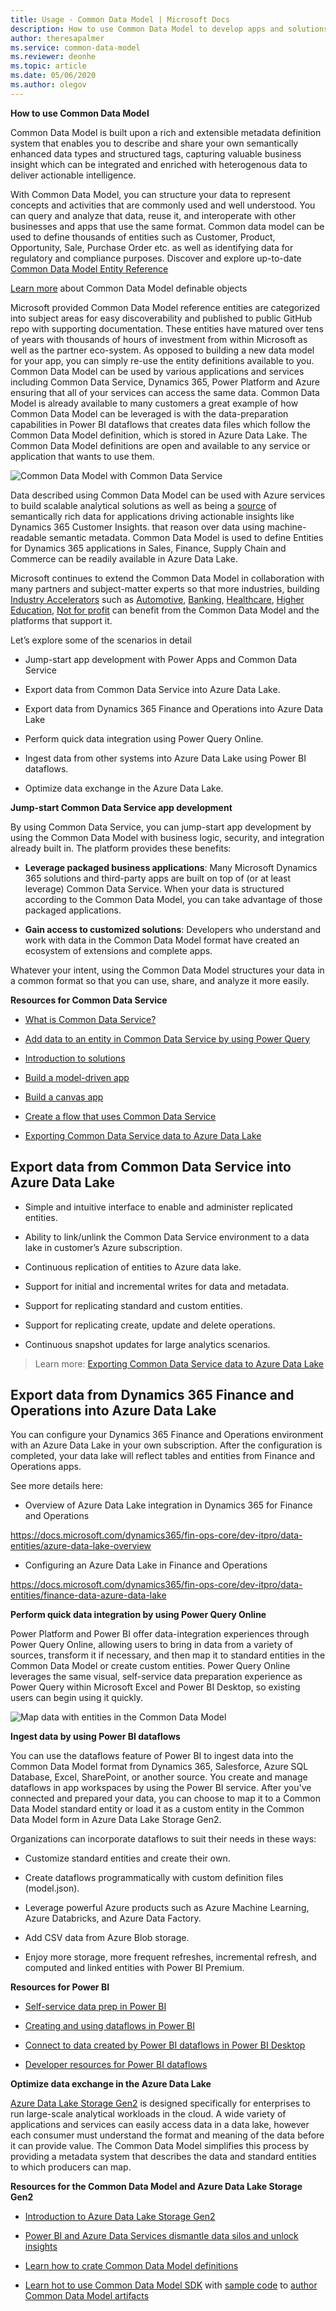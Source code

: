 ```yaml
---
title: Usage - Common Data Model | Microsoft Docs
description: How to use Common Data Model to develop apps and solutions.
author: theresapalmer
ms.service: common-data-model
ms.reviewer: deonhe
ms.topic: article
ms.date: 05/06/2020
ms.author: olegov
---
```


**How to use Common Data Model**

Common Data Model is built upon a rich and extensible metadata definition system
that enables you to describe and share your own semantically enhanced data types
and structured tags, capturing valuable business insight which can be integrated
and enriched with heterogenous data to deliver actionable intelligence.

With Common Data Model, you can structure your data to represent concepts and
activities that are commonly used and well understood. You can query and analyze
that data, reuse it, and interoperate with other businesses and apps that use
the same format. Common data model can be used to define thousands of entities
such as Customer, Product, Opportunity, Sale, Purchase Order etc. as well as
identifying data for regulatory and compliance purposes. Discover and explore
up-to-date [Common Data Model Entity Reference](https://aka.ms/entityreference)


[Learn
more](https://docs.microsoft.com/common-data-model/sdk/logical-definitions#glossary-of-definable-objects)
about Common Data Model definable objects

Microsoft provided Common Data Model reference entities are categorized into
subject areas for easy discoverability and published to public GitHub repo with
supporting documentation. These entities have matured over tens of years with
thousands of hours of investment from within Microsoft as well as the partner
eco-system. As opposed to building a new data model for your app, you can simply
re-use the entity definitions available to you. Common Data Model can be used by
various applications and services including Common Data Service, Dynamics 365,
Power Platform and Azure ensuring that all of your services can access the same
data. Common Data Model is already available to many customers a great example
of how Common Data Model can be leveraged is with the data-preparation
capabilities in Power BI dataflows that creates data files which follow the
Common Data Model definition, which is stored in Azure Data Lake. The Common
Data Model definitions are open and available to any service or application that
wants to use them.

![Common Data Model with Common Data Service](media/cdm-with-cds.png)

Data described using Common Data Model can be used with Azure services to build
scalable analytical solutions as well as being a
[source](https://docs.microsoft.com/dynamics365/ai/customer-insights/connect-common-data-model-folder)
of semantically rich data for applications driving actionable insights like
Dynamics 365 Customer Insights. that reason over data using machine-readable
semantic metadata. Common Data Model is used to define Entities for Dynamics 365
applications in Sales, Finance, Supply Chain and Commerce can be readily
available in Azure Data Lake.

Microsoft continues to extend the Common Data Model in collaboration with many
partners and subject-matter experts so that more industries, building [Industry
Accelerators](https://docs.microsoft.com/common-data-model/industry-accelerators)
such as
[Automotive](https://docs.microsoft.com/common-data-model/automotive-accelerator),
[Banking](https://docs.microsoft.com/common-data-model/banking-accelerator),
[Healthcare](https://docs.microsoft.com/common-data-model/health-accelerator),
[Higher
Education](https://docs.microsoft.com/common-data-model/hied-accelerator),
[Not for
profit](https://docs.microsoft.com/common-data-model/nfp-accelerator) can
benefit from the Common Data Model and the platforms that support it.

Let’s explore some of the scenarios in detail

-   Jump-start app development with Power Apps and Common Data Service

-   Export data from Common Data Service into Azure Data Lake.

-   Export data from Dynamics 365 Finance and Operations into Azure Data Lake

-   Perform quick data integration using Power Query Online.

-   Ingest data from other systems into Azure Data Lake using Power BI
    dataflows.

-   Optimize data exchange in the Azure Data Lake.

**Jump-start Common Data Service app development**

By using Common Data Service, you can jump-start app development by using the
Common Data Model with business logic, security, and integration already built
in. The platform provides these benefits:

-   **Leverage packaged business applications**: Many Microsoft Dynamics 365
    solutions and third-party apps are built on top of (or at least leverage)
    Common Data Service. When your data is structured according to the Common
    Data Model, you can take advantage of those packaged applications.

-   **Gain access to customized solutions**: Developers who understand and work
    with data in the Common Data Model format have created an ecosystem of
    extensions and complete apps.

Whatever your intent, using the Common Data Model structures your data in a
common format so that you can use, share, and analyze it more easily.

**Resources for Common Data Service**

-   [What is Common Data
    Service?](https://docs.microsoft.com/powerapps/maker/common-data-service/data-platform-intro)

-   [Add data to an entity in Common Data Service by using Power
    Query](https://docs.microsoft.com/powerapps/maker/common-data-service/data-platform-cds-newentity-pq)

-   [Introduction to
    solutions](https://docs.microsoft.com/powerapps/developer/common-data-service/introduction-solutions)

-   [Build a model-driven
    app](https://docs.microsoft.com/powerapps/maker/model-driven-apps/model-driven-app-overview)

-   [Build a canvas
    app](https://docs.microsoft.com/powerapps/maker/canvas-apps/getting-started)

-   [Create a flow that uses Common Data
    Service](https://docs.microsoft.com/flow/common-data-model-intro)

-   [Exporting Common Data Service data to Azure Data
    Lake](https://docs.microsoft.com/powerapps/maker/common-data-service/export-to-data-lake)

**Export data from Common Data Service into Azure Data Lake**
-------------------------------------------------------------------------

-   Simple and intuitive interface to enable and administer replicated entities.

-   Ability to link/unlink the Common Data Service environment to a data lake in
    customer’s Azure subscription.

-   Continuous replication of entities to Azure data lake.

-   Support for initial and incremental writes for data and metadata.

-   Support for replicating standard and custom entities.

-   Support for replicating create, update and delete operations.

-   Continuous snapshot updates for large analytics scenarios.

>   Learn more: [Exporting Common Data Service data to Azure Data
>   Lake](https://docs.microsoft.com/powerapps/maker/common-data-service/export-to-data-lake)

**Export data from Dynamics 365 Finance and Operations into Azure Data Lake**
-------------------------------------------------------------------------

You can configure your Dynamics 365 Finance and Operations environment with an
Azure Data Lake in your own subscription. After the configuration is completed,
your data lake will reflect tables and entities from Finance and Operations
apps.

See more details here:

-   Overview of Azure Data Lake integration in Dynamics 365 for Finance and
    Operations

<https://docs.microsoft.com/dynamics365/fin-ops-core/dev-itpro/data-entities/azure-data-lake-overview>

-   Configuring an Azure Data Lake in Finance and Operations

<https://docs.microsoft.com/dynamics365/fin-ops-core/dev-itpro/data-entities/finance-data-azure-data-lake>

**Perform quick data integration by using Power Query Online**

Power Platform and Power BI offer data-integration experiences through Power
Query Online, allowing users to bring in data from a variety of sources,
transform it if necessary, and then map it to standard entities in the Common
Data Model or create custom entities. Power Query Online leverages the same
visual, self-service data preparation experience as Power Query within Microsoft
Excel and Power BI Desktop, so existing users can begin using it quickly.

![Map data with entities in the Common Data Model](media/cdm-map-entities.png)

**Ingest data by using Power BI dataflows**

You can use the dataflows feature of Power BI to ingest data into the Common
Data Model format from Dynamics 365, Salesforce, Azure SQL Database, Excel,
SharePoint, or another source. You create and manage dataflows in app workspaces
by using the Power BI service. After you've connected and prepared your data,
you can choose to map it to a Common Data Model standard entity or load it as a
custom entity in the Common Data Model form in Azure Data Lake Storage Gen2.

Organizations can incorporate dataflows to suit their needs in these ways:

-   Customize standard entities and create their own.

-   Create dataflows programmatically with custom definition files (model.json).

-   Leverage powerful Azure products such as Azure Machine Learning, Azure
    Databricks, and Azure Data Factory.

-   Add CSV data from Azure Blob storage.

-   Enjoy more storage, more frequent refreshes, incremental refresh, and
    computed and linked entities with Power BI Premium.

**Resources for Power BI**

-   [Self-service data prep in Power
    BI](https://docs.microsoft.com/power-bi/service-dataflows-overview)

-   [Creating and using dataflows in Power
    BI](https://docs.microsoft.com/power-bi/service-dataflows-create-use)

-   [Connect to data created by Power BI dataflows in Power BI
    Desktop](https://docs.microsoft.com/power-bi/desktop-connect-dataflows)

-   [Developer resources for Power BI
    dataflows](https://docs.microsoft.com/power-bi/service-dataflows-developer-resources)

**Optimize data exchange in the Azure Data Lake**

[Azure Data Lake Storage
Gen2](https://docs.microsoft.com/common-data-model/data-lake) is designed
specifically for enterprises to run large-scale analytical workloads in the
cloud. A wide variety of applications and services can easily access data in a
data lake, however each consumer must understand the format and meaning of the
data before it can provide value. The Common Data Model simplifies this process
by providing a metadata system that describes the data and standard entities to
which producers can map.

**Resources for the Common Data Model and Azure Data Lake Storage Gen2**

-   [Introduction to Azure Data Lake Storage
    Gen2](https://docs.microsoft.com/azure/storage/blobs/data-lake-storage-introduction)

-   [Power BI and Azure Data Services dismantle data silos and unlock
    insights](https://aka.ms/cdmadsblog)
-   [Learn how to crate Common Data Model definitions](https://docs.microsoft.com/common-data-model/creating-schemas)
- [Learn hot to use Common Data Model SDK](https://docs.microsoft.com/common-data-model/1.0om/api-reference/api-reference) with [sample code](https://docs.microsoft.com/common-data-model/samples) to [author Common Data Model artifacts](https://github.com/microsoft/CDM/tree/master/objectModel)
